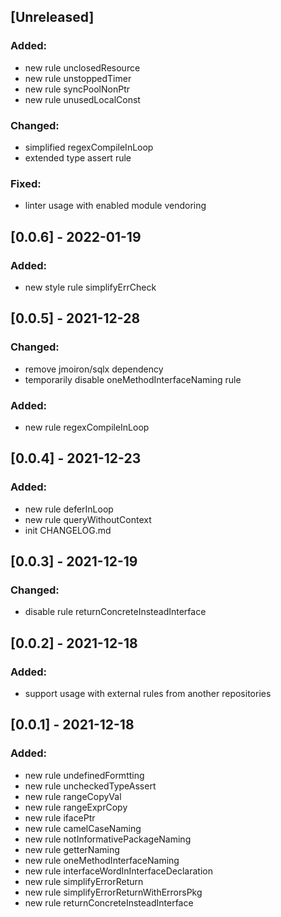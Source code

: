 ## [Unreleased]
### Added:
- new rule unclosedResource
- new rule unstoppedTimer
- new rule syncPoolNonPtr
- new rule unusedLocalConst

### Changed:
- simplified regexCompileInLoop
- extended type assert rule

### Fixed:
- linter usage with enabled module vendoring

## [0.0.6] - 2022-01-19
### Added:
- new style rule simplifyErrCheck

## [0.0.5] - 2021-12-28
### Changed:
- remove jmoiron/sqlx dependency
- temporarily disable oneMethodInterfaceNaming rule

### Added:
- new rule regexCompileInLoop

## [0.0.4] - 2021-12-23
### Added:
- new rule deferInLoop
- new rule queryWithoutContext
- init CHANGELOG.md

## [0.0.3] - 2021-12-19
### Changed:
- disable rule returnConcreteInsteadInterface

## [0.0.2] - 2021-12-18
### Added:
- support usage with external rules from another repositories

## [0.0.1] - 2021-12-18
### Added:
- new rule undefinedFormtting
- new rule uncheckedTypeAssert
- new rule rangeCopyVal
- new rule rangeExprCopy
- new rule ifacePtr
- new rule camelCaseNaming
- new rule notInformativePackageNaming
- new rule getterNaming
- new rule oneMethodInterfaceNaming
- new rule interfaceWordInInterfaceDeclaration
- new rule simplifyErrorReturn
- new rule simplifyErrorReturnWithErrorsPkg
- new rule returnConcreteInsteadInterface 
